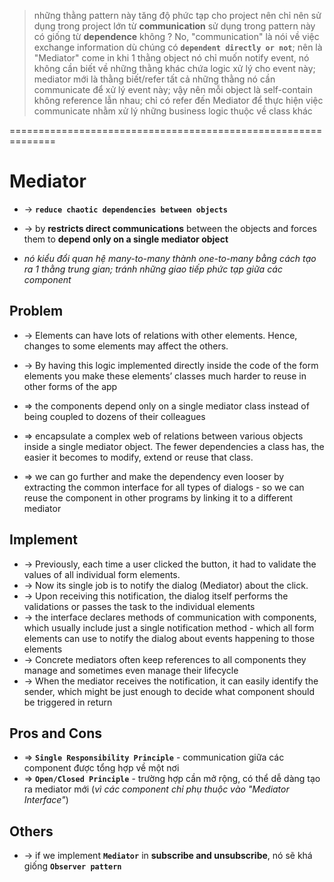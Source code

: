 > những thằng pattern này tăng độ phức tạp cho project nên chỉ nên sử dụng trong project lớn
> từ **communication** sử dụng trong pattern này có giống từ **dependence** không ? No, "communication" là nói về việc exchange information dù chúng có **`dependent directly or not`**;
> nên là "Mediator" come in khi 1 thằng object nó chỉ muốn notify event, nó không cần biết về những thằng khác chứa logic xử lý cho event này; mediator mới là thằng biết/refer tất cả những thằng nó cần communicate để xử lý event này;
> vậy nên mỗi object là self-contain không reference lẫn nhau; chỉ có refer đến Mediator để thực hiện việc communicate nhằm xử lý những business logic thuộc về class khác

==============================================================
# Mediator
* -> **`reduce chaotic dependencies between objects`**
* -> by **restricts direct communications** between the objects and forces them to **depend only on a single mediator object**

* _nó kiểu đổi quan hệ many-to-many thành one-to-many bằng cách tạo ra 1 thằng trung gian; tránh những giao tiếp phức tạp giữa các component_

## Problem
* -> Elements can have lots of relations with other elements. Hence, changes to some elements may affect the others.
* -> By having this logic implemented directly inside the code of the form elements you make these elements’ classes much harder to reuse in other forms of the app

* => the components depend only on a single mediator class instead of being coupled to dozens of their colleagues
* => encapsulate a complex web of relations between various objects inside a single mediator object. The fewer dependencies a class has, the easier it becomes to modify, extend or reuse that class.
* => we can go further and make the dependency even looser by extracting the common interface for all types of dialogs - so we can reuse the component in other programs by linking it to a different mediator

## Implement
* -> Previously, each time a user clicked the button, it had to validate the values of all individual form elements. 
* -> Now its single job is to notify the dialog (Mediator) about the click. 
* -> Upon receiving this notification, the dialog itself performs the validations or passes the task to the individual elements
* -> the interface declares methods of communication with components, which usually include just a single notification method - which all form elements can use to notify the dialog about events happening to those elements
* -> Concrete mediators often keep references to all components they manage and sometimes even manage their lifecycle
* -> When the mediator receives the notification, it can easily identify the sender, which might be just enough to decide what component should be triggered in return


## Pros and Cons
* => **`Single Responsibility Principle`** - communication giữa các component được tổng hợp về một nơi
* => **`Open/Closed Principle`** - trường hợp cần mở rộng, có thể dễ dàng tạo ra mediator mới (_vì các component chỉ phụ thuộc vào "Mediator Interface"_)

## Others
* -> if we implement **`Mediator`** in **subscribe and unsubscribe**, nó sẽ khá giống **`Observer pattern`**

